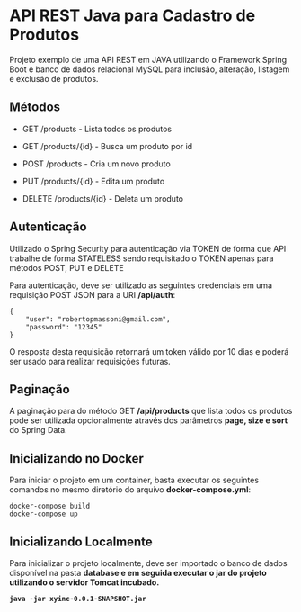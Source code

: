 # API REST Java para Cadastro de Produtos
Projeto exemplo de uma API REST em JAVA utilizando o Framework Spring Boot e banco de dados relacional MySQL para inclusão, alteração, listagem e exclusão de produtos. 

## Métodos
- GET /products - Lista todos os produtos

- GET /products/{id} - Busca um produto por id

- POST /products - Cria um novo produto

- PUT /products/{id} - Edita um produto

- DELETE /products/{id} - Deleta um produto

## Autenticação
Utilizado o Spring Security para autenticação via TOKEN de forma que API trabalhe de forma STATELESS sendo requisitado o TOKEN apenas para métodos POST, PUT e DELETE

Para autenticação, deve ser utilizado as seguintes credenciais em uma requisição POST JSON para a URI <b>/api/auth</b>: 

```
{
    "user": "robertopmassoni@gmail.com",
    "password": "12345"
}
```

O resposta desta requisição retornará um token válido por 10 dias e poderá ser usado para realizar requisições futuras.

## Paginação
A paginação para do método GET <b>/api/products</b> que lista todos os produtos pode ser utilizada opcionalmente através dos parâmetros <b>page, size e sort</b> do Spring Data.

## Inicializando no Docker
Para iniciar o projeto em um container, basta executar os seguintes comandos no mesmo diretório do arquivo <b>docker-compose.yml</b>:

```
docker-compose build
docker-compose up
```

## Inicializando Localmente
Para inicializar o projeto localmente, deve ser importado o banco de dados disponível na pasta <b>database</a> e em seguida executar o jar do projeto utilizando o servidor Tomcat incubado.

```
java -jar xyinc-0.0.1-SNAPSHOT.jar
```

